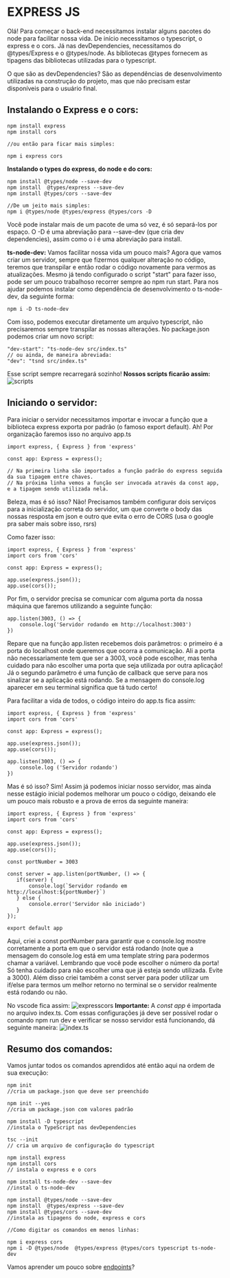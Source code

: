 # EXPRESS JS

Olá! Para começar o back-end necessitamos instalar alguns pacotes do node para facilitar nossa vida. De início necessitamos o typescript, o express e o cors. Já nas devDependencies, necessitamos do @types/Express e o @types/node. As bibliotecas @types fornecem as tipagens das bibliotecas utilizadas para o typescript.

O que são as devDependencies? São as dependências de desenvolvimento utilizadas na construção do projeto, mas que não precisam estar disponíveis para o usuário final. 

## **Instalando o Express e o cors:**

```
npm install express
npm install cors

//ou então para ficar mais simples: 

npm i express cors
```

**Instalando o types do express, do node e do cors:**

```
npm install @types/node --save-dev
npm install  @types/express --save-dev
npm install @types/cors --save-dev

//De um jeito mais simples: 
npm i @types/node @types/express @types/cors -D
```

Você pode instalar mais de um pacote de uma só vez, é só separá-los por espaço. O -D é uma abreviação para --save-dev (que cria dev dependencies), assim como o i é uma abreviação para install.  

**ts-node-dev:**
Vamos facilitar nossa vida um pouco mais? Agora que vamos criar um servidor, sempre que fizermos qualquer alteração no código, teremos que transpilar e então rodar o código novamente para vermos as atualizações. Mesmo já tendo configurado o script "start" para fazer isso, pode ser um pouco trabalhoso recorrer sempre ao npm run start. Para nos ajudar podemos instalar como dependência de desenvolvimento o ts-node-dev, da seguinte forma:
```
npm i -D ts-node-dev
```
Com isso, podemos executar diretamente um arquivo typescript, não precisaremos sempre transpilar as nossas alterações. No package.json podemos criar um novo script:

```
"dev-start": "ts-node-dev src/index.ts"
// ou ainda, de maneira abreviada:
"dev": "tsnd src/index.ts"
```
Esse script sempre recarregará sozinho!
**Nossos scripts ficarão assim:**
![scripts](https://i.imgur.com/Egvqdt1.png)

## **Iniciando o servidor:**

Para iniciar o servidor necessitamos importar e invocar a função que a biblioteca express exporta por padrão (o famoso export default). Ah! Por organização faremos isso no arquivo app.ts 

```
import express, { Express } from 'express'

const app: Express = express();

// Na primeira linha são importados a função padrão do express seguida da sua tipagem entre chaves.
// Na próxima linha vemos a função ser invocada através da const app, e a tipagem sendo utilizada nela.
```

Beleza, mas é só isso? Não! Precisamos também configurar dois serviços para a inicialização correta do servidor, um que converte o body das nossas resposta em json e outro que evita o erro de CORS (usa o google pra saber mais sobre isso, rsrs)

Como fazer isso:

```
import express, { Express } from 'express'
import cors from 'cors'

const app: Express = express();

app.use(express.json());
app.use(cors());

```

Por fim, o servidor precisa se comunicar com alguma porta da nossa máquina que faremos utilizando a seguinte função:

```
app.listen(3003, () => {
    console.log('Servidor rodando em http://localhost:3003')
})
```

Repare que na função app.listen recebemos dois parâmetros: o primeiro é a porta do localhost onde queremos que ocorra a comunicação. Ali a porta não necessariamente tem que ser a 3003, você pode escolher, mas tenha cuidado para não escolher uma porta que seja utilizada por outra aplicação!
Já o segundo parâmetro é uma função de callback que serve para nos sinalizar se a aplicação está rodando. Se a mensagem do console.log aparecer em seu terminal significa que tá tudo certo!

Para facilitar a vida de todos, o código inteiro do app.ts fica assim: 
```
import express, { Express } from 'express'
import cors from 'cors'

const app: Express = express();

app.use(express.json());
app.use(cors());

app.listen(3003, () => {
    console.log ('Servidor rodando')
})

```
Mas é só isso? Sim! Assim já podemos iniciar nosso servidor, mas ainda nesse estágio inicial podemos melhorar um pouco o código, deixando ele um pouco mais robusto e a prova de erros da seguinte maneira:

```
import express, { Express } from 'express'
import cors from 'cors'

const app: Express = express();

app.use(express.json());
app.use(cors());

const portNumber = 3003

const server = app.listen(portNumber, () => {
   if(server) {
       console.log(`Servidor rodando em http://localhost:${portNumber}`)
   } else {
       console.error('Servidor não iniciado')
   }
});

export default app

```

Aqui, criei a const portNumber para garantir que o console.log mostre corretamente a porta em que o servidor está rodando (note que a mensagem do console.log está em uma template string para podermos chamar a variável. Lembrando que você pode escolher o número da porta! Só tenha cuidado para não escolher uma que já esteja sendo utilizada. Evite a 3000). 
Além disso criei também a const server para poder utilizar um if/else para termos um melhor retorno no terminal se o servidor realmente está rodando ou não. 

No vscode fica assim: 
![expresscors](https://i.imgur.com/cpogXir.png)
**Importante:**
A *const app* é importada no arquivo index.ts. Com essas configurações já deve ser possível rodar o comando npm run dev e verificar se nosso servidor está funcionando, dá seguinte maneira:
![index.ts](https://i.imgur.com/yVSH6RV.png)

## **Resumo dos comandos:**
Vamos juntar todos os comandos aprendidos até então aqui na ordem de sua execução:


```
npm init
//cria um package.json que deve ser preenchido

npm init --yes 
//cria um package.json com valores padrão

npm install -D typescript
//instala o TypeScript nas devDependencies

tsc --init
// cria um arquivo de configuração do typescript

npm install express
npm install cors
// instala o express e o cors

npm install ts-node-dev --save-dev
//instal o ts-node-dev

npm install @types/node --save-dev
npm install  @types/express --save-dev
npm install @types/cors --save-dev
//instala as tipagens do node, express e cors

//Como digitar os comandos em menos linhas:

npm i express cors
npm i -D @types/node  @types/express @types/cors typescript ts-node-dev
```


Vamos aprender um pouco sobre [endpoints](./Passo-4(Endpoints).md)?